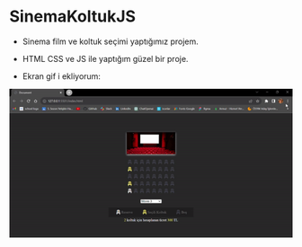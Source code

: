 # SinemaKoltukJS

- Sinema film ve koltuk seçimi yaptığımız projem.

- HTML CSS ve JS ile yaptığım güzel bir proje.

- Ekran gif i ekliyorum:

![](cinema.gif)
